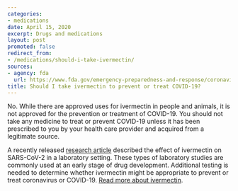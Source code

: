 ```yaml
---
categories:
- medications
date: April 15, 2020
excerpt: Drugs and medications
layout: post
promoted: false
redirect_from:
- /medications/should-i-take-ivermectin/
sources:
- agency: fda
  url: https://www.fda.gov/emergency-preparedness-and-response/coronavirus-disease-2019-covid-19/coronavirus-disease-2019-covid-19-frequently-asked-questions
title: Should I take ivermectin to prevent or treat COVID-19?
---
```


No. While there are approved uses for ivermectin in people and animals, it is not approved for the prevention or treatment of COVID-19. You should not take any medicine to treat or prevent COVID-19 unless it has been prescribed to you by your health care provider and acquired from a legitimate source.

A recently released [research article](https://www.sciencedirect.com/science/article/pii/S0166354220302011) described the effect of ivermectin on SARS-CoV-2 in a laboratory setting. These types of laboratory studies are commonly used at an early stage of drug development. Additional testing is needed to determine whether ivermectin might be appropriate to prevent or treat coronavirus or COVID-19. [Read more about ivermectin](https://www.fda.gov/animal-veterinary/product-safety-information/faq-covid-19-and-ivermectin-intended-animals).